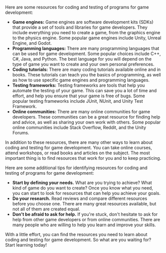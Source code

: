 Here are some resources for coding and testing of programs for game development:

- **Game engines:** Game engines are software development kits (SDKs) that provide a set of tools and libraries for game developers. They include everything you need to create a game, from the graphics engine to the physics engine. Some popular game engines include Unity, Unreal Engine, and Godot.
- **Programming languages:** There are many programming languages that can be used for game development. Some popular choices include C++, C#, Java, and Python. The best language for you will depend on the type of game you want to create and your own personal preferences.
- **Coding tutorials:** There are many coding tutorials available online and in books. These tutorials can teach you the basics of programming, as well as how to use specific game engines and programming languages.
- **Testing frameworks:** Testing frameworks are tools that help you automate the testing of your game. This can save you a lot of time and effort, and help you ensure that your game is free of bugs. Some popular testing frameworks include JUnit, NUnit, and Unity Test Framework.
- **Online communities:** There are many online communities for game developers. These communities can be a great resource for finding help and advice, as well as sharing your own work with others. Some popular online communities include Stack Overflow, Reddit, and the Unity Forums.

In addition to these resources, there are many other ways to learn about coding and testing for game development. You can take online courses, attend workshops, or read books and articles on the subject. The most important thing is to find resources that work for you and to keep practicing.

Here are some additional tips for identifying resources for coding and testing of programs for game development:

- **Start by defining your needs.** What are you trying to achieve? What kind of game do you want to create? Once you know what you need, you can start to look for resources that can help you achieve your goals.
- **Do your research.** Read reviews and compare different resources before you choose one. There are many great resources available, but not all of them are created equal.
- **Don't be afraid to ask for help.** If you're stuck, don't hesitate to ask for help from other game developers or from online communities. There are many people who are willing to help you learn and improve your skills.

With a little effort, you can find the resources you need to learn about coding and testing for game development. So what are you waiting for? Start learning today!